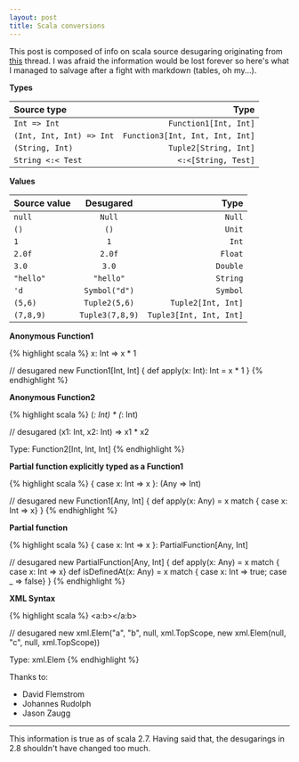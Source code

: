 ```yaml
---
layout: post
title: Scala conversions
---
```


This post is composed of info on scala source desugaring originating from
[this](http://old.nabble.com/creating-Tuples-td27887544.html#a27887544) thread.
I was afraid the information would be lost forever so here's what I managed to
salvage after a fight with markdown (tables, oh my...).

**Types**

|Source type           |                            Type|
|:----------------------|--------------------------------:|
|`Int => Int`            |     `Function1[Int, Int]`      |
|`(Int, Int, Int) => Int`| `Function3[Int, Int, Int, Int]`|
|`(String, Int)`         |     `Tuple2[String, Int]`      |
|`String <:< Test`       |       `<:<[String, Test]`      |


**Values**

|Source value      |               Desugared                         |                      Type
|:------------------|:-------------------------------------------------:|--------------------------------------:|
|   `null`           |                   `Null`                          |              `Null`                    |
|   `()`             |                   `()`                            |              `Unit`                    |
|    `1`             |                   `1`                           |              `Int`                     |
|   `2.0f`           |                    `2.0f`                         |                 `Float`                |
|   `3.0`            |                    `3.0`                          |                 `Double`               |
| `"hello"`          |                   `"hello"`                       |                 `String`               |
|   `'d`             |                `Symbol("d")`                      |                 `Symbol`               |
|  `(5,6)`           |                `Tuple2(5,6)`                      |               `Tuple2[Int, Int]`       |
|  `(7,8,9)`         |                `Tuple3(7,8,9)`                    |               `Tuple3[Int, Int, Int]`  |

**Anonymous Function1**

{% highlight scala %}
x: Int => x * 1

// desugared
new Function1[Int, Int] {
    def apply(x: Int): Int = x * 1
}
{% endhighlight %}

**Anonymous Function2**

{% highlight scala %}
(_: Int) * (_: Int)

// desugared
(x1: Int, x2: Int) => x1 * x2

Type: Function2[Int, Int, Int]
{% endhighlight %}

**Partial function explicitly typed as a Function1**

{% highlight scala %}
{ case x: Int => x }: (Any => Int)

// desugared
new Function1[Any, Int] {
   def apply(x: Any) = x match { case x: Int => x}
}
{% endhighlight %}

**Partial function**

{% highlight scala %}
{ case x: Int => x }: PartialFunction[Any, Int]

// desugared
new PartialFunction[Any, Int] {
   def apply(x: Any) = x match { case x: Int => x}
   def isDefinedAt(x: Any) = x match { case x: Int => true; case _ => false}
}
{% endhighlight %}

**XML Syntax**

{% highlight scala %}
<a:b><c></c></a:b>

// desugared
new xml.Elem("a", "b", null, xml.TopScope,
new xml.Elem(null, "c", null, xml.TopScope))

Type: xml.Elem
{% endhighlight %}

Thanks to:

* David Flemstrom
* Johannes Rudolph
* Jason Zaugg

-----------------------------------------------------------------------
This information is true as of scala 2.7. Having said that, the desugarings in
2.8 shouldn't have changed too much.
